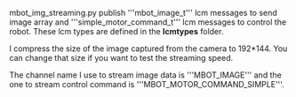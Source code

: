 mbot_img_streaming.py publish '''mbot_image_t''' lcm messages to send image array and '''simple_motor_command_t''' lcm messages to control the robot. These lcm types are defined in the **lcmtypes** folder. 

I compress the size of the image captured from the camera to 192*144. You can change that size if you want to test the streaming speed. 

The channel name I use to stream image data is '''MBOT_IMAGE''' and the one to stream control command is '''MBOT_MOTOR_COMMAND_SIMPLE'''.
